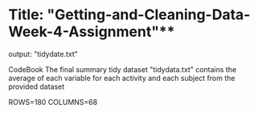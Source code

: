 <h1>Title: "Getting-and-Cleaning-Data-Week-4-Assignment"**</h2>
output: "tidydate.txt"

CodeBook
The final summary tidy dataset "tidydata.txt" contains the average of each variable for each activity and each subject from the provided dataset

ROWS=180
COLUMNS=68


